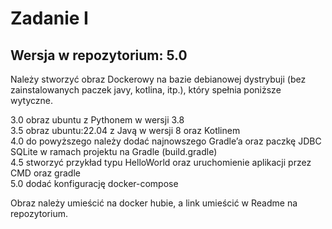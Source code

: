 # Zadanie I

## Wersja w repozytorium: 5.0

Należy stworzyć obraz Dockerowy na bazie debianowej dystrybuji (bez
zainstalowanych paczek javy, kotlina, itp.), który spełnia poniższe
wytyczne.

3.0 obraz ubuntu z Pythonem w wersji 3.8  
3.5 obraz ubuntu:22.04 z Javą w wersji 8 oraz Kotlinem  
4.0 do powyższego należy dodać najnowszego Gradle’a oraz paczkę JDBC
SQLite w ramach projektu na Gradle (build.gradle)  
4.5 stworzyć przykład typu HelloWorld oraz uruchomienie aplikacji
przez CMD oraz gradle  
5.0 dodać konfigurację docker-compose  

Obraz należy umieścić na docker hubie, a link umieścić w Readme na
repozytorium.